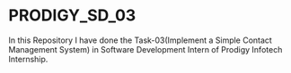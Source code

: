 # PRODIGY_SD_03
In this Repository I have done the Task-03(Implement a Simple Contact Management System) in Software Development Intern of Prodigy Infotech Internship.
